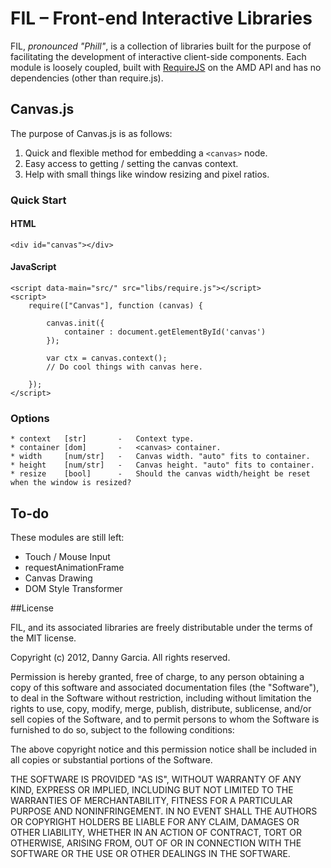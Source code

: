 # FIL – Front-end Interactive Libraries

FIL, *pronounced "Phill"*, is a collection of libraries built for the purpose of facilitating the development of interactive client-side components. Each module is loosely coupled, built with [RequireJS](http://requirejs.org/docs/whyamd.html) on the AMD API and has no dependencies (other than require.js).

## Canvas.js

The purpose of Canvas.js is as follows:

  1. Quick and flexible method for embedding a `<canvas>` node.
  2. Easy access to getting / setting the canvas context.
  3. Help with small things like window resizing and pixel ratios.

### Quick Start

#### HTML
	<div id="canvas"></div>

#### JavaScript
	<script data-main="src/" src="libs/require.js"></script>
	<script>
		require(["Canvas"], function (canvas) {

			canvas.init({
				container : document.getElementById('canvas')
			});

			var ctx = canvas.context();
			// Do cool things with canvas here.

		});
	</script>

### Options

	* context	[str]		-	Context type.
	* container	[dom]		-	<canvas> container.
	* width		[num/str]	-	Canvas width. "auto" fits to container.
	* height	[num/str]	-	Canvas height. "auto" fits to container.
	* resize	[bool]		-	Should the canvas width/height be reset when the window is resized?

## To-do

These modules are still left:

 * Touch / Mouse Input
 * requestAnimationFrame
 * Canvas Drawing
 * DOM Style Transformer

##License

FIL, and its associated libraries are freely distributable under the terms of the MIT license.

Copyright (c) 2012, Danny Garcia. All rights reserved.

Permission is hereby granted, free of charge, to any person obtaining a copy of this software and associated documentation
files (the "Software"), to deal in the Software without restriction, including without limitation the rights to use,
copy, modify, merge, publish, distribute, sublicense, and/or sell copies of the Software, and to permit persons to whom the Software is furnished to do so, subject to the following conditions:

The above copyright notice and this permission notice shall be included in all copies or substantial portions of the Software.

THE SOFTWARE IS PROVIDED "AS IS", WITHOUT WARRANTY OF ANY KIND, EXPRESS OR IMPLIED, INCLUDING BUT NOT LIMITED TO THE WARRANTIES OF MERCHANTABILITY, FITNESS FOR A PARTICULAR PURPOSE AND NONINFRINGEMENT. IN NO EVENT SHALL THE AUTHORS OR COPYRIGHT HOLDERS BE LIABLE FOR ANY CLAIM, DAMAGES OR OTHER LIABILITY, WHETHER IN AN ACTION OF CONTRACT, TORT OR OTHERWISE, ARISING FROM, OUT OF OR IN CONNECTION WITH THE SOFTWARE OR THE USE OR OTHER DEALINGS IN THE SOFTWARE.